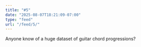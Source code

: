 ```yaml
---
title: "#5"
date: "2025-08-07T18:21:09-07:00"
type: "feed"
url: "/feed/5/"
---
```


Anyone know of a huge dataset of guitar chord progressions?